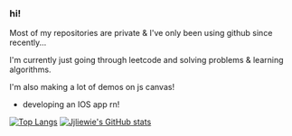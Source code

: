 ### hi! 

Most of my repositories are private & I've only been using github since recently...

I'm currently just going through leetcode and solving problems & learning algorithms.

I'm also making a lot of demos on js canvas!

- developing an IOS app rn!

[![Top Langs](https://github-readme-stats.vercel.app/api/top-langs/?username=jjliewie&layout=compact&theme=dracula)](https://github.com/jjliewie/jjliewie)                                              [![Jjliewie's GitHub stats](https://github-readme-stats.vercel.app/api?username=jjliewie&show_icons=true&theme=dracula)](https://github.com/anuraghazra/github-readme-stats)

<!--
**jjliewie/jjliewie** is a ✨ _special_ ✨ repository because its `README.md` (this file) appears on your GitHub profile.

Here are some ideas to get you started:

- 🔭 I’m currently working on ...
- 🌱 I’m currently learning ...
- 👯 I’m looking to collaborate on ...
- 🤔 I’m looking for help with ...
- 💬 Ask me about ...
- 📫 How to reach me: ...
- 😄 Pronouns: ...
- ⚡ Fun fact: ...
-->
